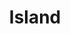 ---
title: Island
category: drawings
series: Washi
year: 2019
image: porto.jpg
size: 24x33
materials: oil on washi paper
---